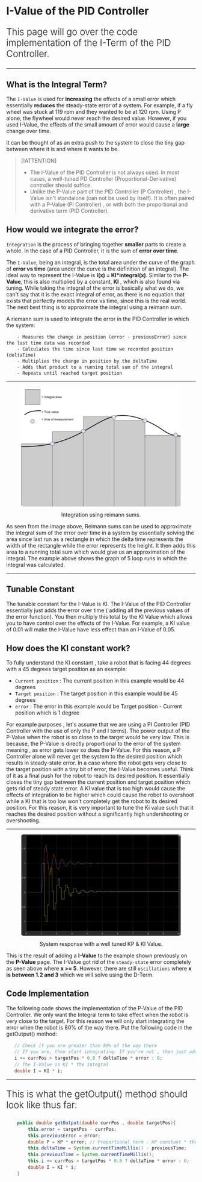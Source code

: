 # I-Value of the PID Controller

<p style = "font-weight : 300; font-size : 24px;">
This page will go over the code implementation of the I-Term of the PID Controller.
</p>

---

## What is the Integral Term?

The `I-Value` is used for <b>increasing</b> the effects of a small error which essentially <b>reduces</b> the steady-state error of a system. For example, if a fly wheel was stuck at 119 rpm and they wanted to be at 120 rpm. Using P alone, the flywheel would never reach the desired value. However,  if you used I-Value, the effects of the small amount of error would cause a <b>large</b> change over time.

It can be thought of as an extra push to the system to close the tiny gap between where it is and where it wants to be.
> [!ATTENTION]
>- The I-Value of the PID Controller is not always used. In most cases, a well-tuned PD Controller (Proportional-Derivative) controller should suffice.
>- Unlike the P-Value part of the PID Controller (P Controller) , the I-Value isn't standalone (can not be used by itself). It is often paired with a P-Value (PI Controller) , or with both the proportional and derivative term (PID Controller).

## How would we integrate the error?
`Integration` is the process of
bringing together <b>smaller</b> parts to create a </b>whole. In the case of a PID Controller, it is the sum of <b>error over time</b>.

The `I-Value`, being an integral, is the total area under the curve of the graph of <b>error vs time</b> (area under the curve is the definition of an integral). The ideal way to represent the I-Value is <b>I(x) = KI*integral(x)</b>. Similar to the <b>P-Value</b>, this is also multiplied by a constant, <b>KI</b> , which is also found via tuning. While taking the integral of the error is basically what we do, we can't say that it is the exact integral of error, as there is no equation that exists that perfectly models the error vs time, since this is the real world. The next best thing is to approximate the integral using a reimann sum.


A riemann sum is used to integrate the error in the PID Controller in which the system:

```
    - Measures the change in position (error - previousError) since the last time data was recorded
    - Calculates the time since last time we recorded position (deltaTime)
    - Multiplies the change in position by the deltaTime
    - Adds that product to a running total sum of the integral
    - Repeats until reached target position
```

---

<figure align="center">
    <img src="Images/reimann-sums-I-Value.png" class="rounded-lg" alt="Reimann Sums I Value" style="border-radius : 1.5%;">
    <figcaption class="mt-2 text-sm text-center text-gray-600" style = "padding-top : 10px;">Integration using reimann sums.</figcaption>
</figure>

As seen from the image above, Reimann sums can be used to approximate the integral sum of the error over time in a system by essentially solving
the area since last run as a rectangle in which the delta time represents the width of the rectangle while the error represents the height. It then adds this 
area to a running total sum which would give us an approximation of the integral. The example above shows the graph of 5 loop runs in which the integral was calculated.

---

## Tunable Constant

The tunable constant for the I-Value is KI. The I-Value of the PID Controller essentially just adds the error over time ( adding all the previous values of the error function). You then multiply this total by the KI Value which allows you to have control over the effects of the I-Value. For example, a KI value of 0.01 will make the I-Value have less effect than an I-Value of 0.05.



## How does the KI constant work?

To fully understand the KI constant , take a robot that is facing 44 degrees with a 45 degrees target position as an example:
- `Current position` : The current position in this example would be 44 degrees
- `Target position` : The target position in this example would be 45 degrees
- `error` : The error in this example would be Target position - Current position which is 1 degree

For example purposes , let's assume that we are using a PI Controller (PID Controller with the use of only the P and I terms). The power output of the P-Value when the robot is so close to the target would be very low. This is because, the P-Value is directly proportional to the error of the system meaning , as error gets lower so does the P-Value. For this reason, a P Controller alone will never get the system to the desired position which results in steady-state error. In a case where the robot gets very close to the target position with a tiny bit of error, the I-Value becomes useful. Think of it as a final push for the robot to reach its desired position. It essentially closes the tiny gap between the current position and target position which gets rid of steady state error. A KI value that is too high would cause the effects of integration to be higher which could cause the robot to overshoot while a KI that is too low won't completely get the robot to its desired position. For this reason, it is very important to tune the Ki value such that it reaches the desired position without a significantly high undershooting or overshooting.


---


<figure align="center">
    <img src="Images/KI-System-Response.png" class="rounded-lg" alt="KI System response" style="border-radius : 1.5%;">
    <figcaption class="mt-2 text-sm text-center text-gray-600" style = "padding-top : 10px;">System response with a well tuned KP & KI Value.</figcaption>
</figure>

This is the result of adding a <b>I-Value</b> to the example shown previously on the <b>P-Value</b> page. The I-Value got rid of the `steady-state` error completely as seen above where <b>x >= 5</b>. However, there are still `oscillations` where <b>x is between 1.2 and 3</b> which we will solve using the D-Term.



## Code Implementation

The following code shows the implementation of the P-Value of the PID Controller. We only want the Integral term to take effect when the robot is very close to the target. For this reason we will only start integrating the error when the robot is 80% of the way there. Put the following code in the getOutput() method:

```java 
   // Check if you are greater than 80% of the way there
   // If you are, then start integrating. If you're not , then just add 0.
   i += currPos > targetPos * 0.8 ? deltaTime * error : 0;
   // The I-Value is KI * the integral
   double I = KI * i;
```

---

<p style = "font-weight : 300; font-size : 24px;">
This is what the getOutput() method should look like thus far:
</p>

```java 
    public double getOutput(double currPos , double targetPos){
        this.error = targetPos - currPos;
        this.previousError = error;
        double P = KP * error; // Proportional term : KP constant * the error of the system
        this.deltaTime = System.currentTimeMillis() - previousTime;
        this.previousTime = System.currentTimeMillis();
        this.i += currPos > targetPos * 0.8 ? deltaTime * error : 0;
        double I = KI * i;
    }
```

